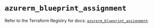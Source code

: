 # `azurerm_blueprint_assignment`

Refer to the Terraform Registry for docs: [`azurerm_blueprint_assignment`](https://registry.terraform.io/providers/hashicorp/azurerm/3.101.0/docs/resources/blueprint_assignment).
